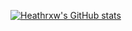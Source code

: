 [![Heathrxw's GitHub stats](https://github-readme-stats.vercel.app/api?username=Heathrxw)](https://github.com/anuraghazra/github-readme-stats)
